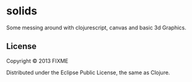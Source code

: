 # solids

Some messing around with clojurescript, canvas and basic 3d Graphics.

## License

Copyright © 2013 FIXME

Distributed under the Eclipse Public License, the same as Clojure.
